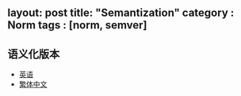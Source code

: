 layout: post
title: "Semantization"
category : Norm
tags : [norm, semver]
---

## 语义化版本

- [英语](http://semver.org/)
- [繁体中文](http://semver.org/lang/zh-TW/)
